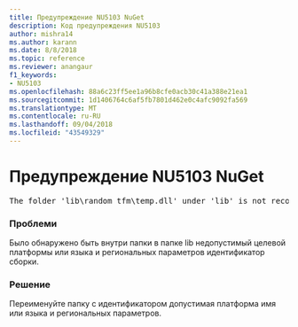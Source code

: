 ```yaml
---
title: Предупреждение NU5103 NuGet
description: Код предупреждения NU5103
author: mishra14
ms.author: karann
ms.date: 8/8/2018
ms.topic: reference
ms.reviewer: anangaur
f1_keywords:
- NU5103
ms.openlocfilehash: 88a6c23ff5ee1a96b8cfe0acb30c41a388e21ea1
ms.sourcegitcommit: 1d1406764c6af5fb7801d462e0c4afc9092fa569
ms.translationtype: MT
ms.contentlocale: ru-RU
ms.lasthandoff: 09/04/2018
ms.locfileid: "43549329"
---
```

# <a name="nuget-warning-nu5103"></a>Предупреждение NU5103 NuGet
<pre>The folder 'lib\random_tfm\temp.dll' under 'lib' is not recognized as a valid framework name or a supported culture identifier. Rename it to a valid framework name or culture identifier.</pre>

### <a name="issue"></a>Проблеми

Было обнаружено быть внутри папки в папке lib недопустимый целевой платформы или языка и региональных параметров идентификатор сборки.


### <a name="solution"></a>Решение

Переименуйте папку с идентификатором допустимая платформа имя или языка и региональных параметров.

